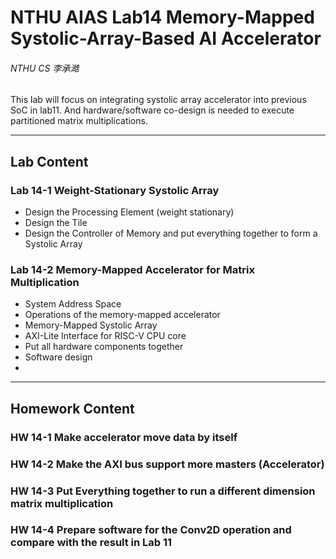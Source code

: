 # NTHU AIAS Lab14 Memory-Mapped Systolic-Array-Based AI Accelerator

###### NTHU CS 李承澔

This lab will focus on integrating systolic array accelerator into previous SoC in lab11. And hardware/software co-design is needed to execute partitioned matrix multiplications.  


---

## Lab Content

### Lab 14-1 Weight-Stationary Systolic Array
* Design the Processing Element (weight stationary)
* Design the Tile
* Design the Controller of Memory and put everything together to form a Systolic Array

### Lab 14-2 Memory-Mapped Accelerator for Matrix Multiplication
* System Address Space
* Operations of the memory-mapped accelerator
* Memory-Mapped Systolic Array
* AXI-Lite Interface for RISC-V CPU core
* Put all hardware components together
* Software design
* 
---

## Homework Content

### HW 14-1 Make accelerator move data by itself
### HW 14-2 Make the AXI bus support more masters (Accelerator)
### HW 14-3 Put Everything together to run a different dimension matrix multiplication
### HW 14-4 Prepare software for the Conv2D operation and compare with the result in Lab 11
